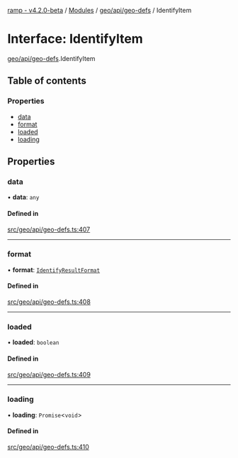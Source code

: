 [ramp - v4.2.0-beta](../README.md) / [Modules](../modules.md) / [geo/api/geo-defs](../modules/geo_api_geo_defs.md) / IdentifyItem

# Interface: IdentifyItem

[geo/api/geo-defs](../modules/geo_api_geo_defs.md).IdentifyItem

## Table of contents

### Properties

- [data](geo_api_geo_defs.IdentifyItem.md#data)
- [format](geo_api_geo_defs.IdentifyItem.md#format)
- [loaded](geo_api_geo_defs.IdentifyItem.md#loaded)
- [loading](geo_api_geo_defs.IdentifyItem.md#loading)

## Properties

### data

• **data**: `any`

#### Defined in

[src/geo/api/geo-defs.ts:407](https://github.com/sharvenp/ramp4-docs/blob/c6cdb39/src/geo/api/geo-defs.ts#L407)

___

### format

• **format**: [`IdentifyResultFormat`](../enums/geo_api_geo_defs.IdentifyResultFormat.md)

#### Defined in

[src/geo/api/geo-defs.ts:408](https://github.com/sharvenp/ramp4-docs/blob/c6cdb39/src/geo/api/geo-defs.ts#L408)

___

### loaded

• **loaded**: `boolean`

#### Defined in

[src/geo/api/geo-defs.ts:409](https://github.com/sharvenp/ramp4-docs/blob/c6cdb39/src/geo/api/geo-defs.ts#L409)

___

### loading

• **loading**: `Promise`<`void`\>

#### Defined in

[src/geo/api/geo-defs.ts:410](https://github.com/sharvenp/ramp4-docs/blob/c6cdb39/src/geo/api/geo-defs.ts#L410)
